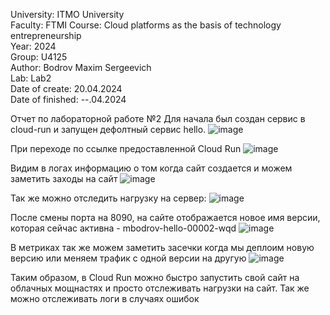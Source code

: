 University: ITMO University \
Faculty: FTMI Course: Cloud platforms as the basis of technology entrepreneurship \
Year: 2024 \
Group: U4125\
Author: Bodrov Maxim Sergeevich\
Lab: Lab2 \
Date of create: 20.04.2024 \
Date of finished: --.04.2024

Отчет по лабораторной работе №2
Для начала был создан сервис в cloud-run и запущен дефолтный сервис hello.
![image](https://github.com/MaxBodr/2024_2025-cloud-platforms-as-the-basis-of-technology-entrepreneurship-U4125-Bodrov_Maxim_S/assets/125296807/09d94800-4869-4cf5-8486-90e674bb1db8)

При переходе по ссылке предоставленной Cloud Run
![image](https://github.com/MaxBodr/2024_2025-cloud-platforms-as-the-basis-of-technology-entrepreneurship-U4125-Bodrov_Maxim_S/assets/125296807/aeae5fb7-732c-4dfc-a5c0-559a97f46ab6)

Видим в логах информацию о том когда сайт создается и можем заметить заходы на сайт
![image](https://github.com/MaxBodr/2024_2025-cloud-platforms-as-the-basis-of-technology-entrepreneurship-U4125-Bodrov_Maxim_S/assets/125296807/1cbd2351-8eb5-4afe-8495-03409417cb1b)

Так же можно отследить нагрузку на сервер:
![image](https://github.com/MaxBodr/2024_2025-cloud-platforms-as-the-basis-of-technology-entrepreneurship-U4125-Bodrov_Maxim_S/assets/125296807/8f4a19a9-baac-4632-b3a1-499019f51db1)

После смены порта на 8090, на сайте отображается новое имя версии, которая сейчас активна - mbodrov-hello-00002-wqd
![image](https://github.com/MaxBodr/2024_2025-cloud-platforms-as-the-basis-of-technology-entrepreneurship-U4125-Bodrov_Maxim_S/assets/125296807/d203c423-11b2-4f78-a550-4d815d91ce2f)

В метриках так же можем заметить засечки когда мы деплоим новую версию или меняем трафик с одной версии на другую
![image](https://github.com/MaxBodr/2024_2025-cloud-platforms-as-the-basis-of-technology-entrepreneurship-U4125-Bodrov_Maxim_S/assets/125296807/76313202-751d-4000-af16-1108a0a77860)

Таким образом, в Cloud Run можно быстро запустить свой сайт на облачных мощнастях и просто отслеживать нагрузки на сайт. Так же можно отслеживать логи в случаях ошибок
